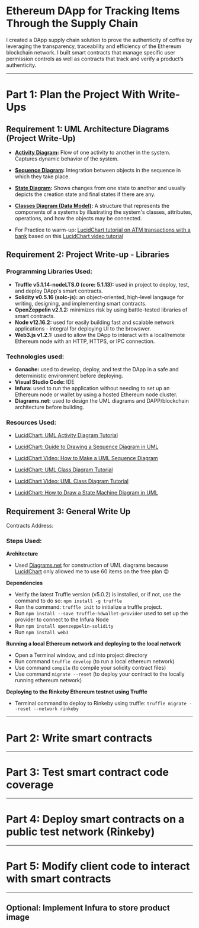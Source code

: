 # Ethereum DApp for Tracking Items Through the Supply Chain

I created a DApp supply chain solution to prove the authenticity of coffee by leveraging the transparency, traceability and efficiency of the Ethereum blockchain network. I built smart contracts that manage specific user permission controls as well as contracts that track and verify a product’s authenticity.

___

# Part 1: Plan the Project With Write-Ups

## Requirement 1: UML Architecture Diagrams (Project Write-Up)

- **[Activity Diagram](./architecture/UML-Diagrams-Activity-Diagram.png):** Flow of one activity to another in the system. Captures dynamic behavior of the system.

- **[Sequence Diagram](./architecture/UML-Diagrams-Sequence-Diagram.png):** Integration between objects in the sequence in which they take place.

- **[State Diagram](./architecture/UML-Diagrams-State-Diagram.png):** Shows changes from one state to another and usually depicts the creation state and final states if there are any.

- **[Classes Diagram (Data Model)](./architecture/UML-Diagrams-Class-(Data-Modeling).png):** A structure that represents the components of a systems by illustrating the system's classes, attributes, operations, and how the objects may be connected.

- For Practice to warm-up: [LucidChart tutorial on ATM transactions with a bank](./architecture/Practice-Sequence-Diagram-Example-(LucidChart).png) based on this [LucidChart video tutorial](https://www.youtube.com/watch?v=pCK6prSq8aw)


## Requirement 2: Project Write-up - Libraries

### Programming Libraries Used:
- **Truffle v5.1.14-nodeLTS.0 (core: 5.1.13):** used in project to deploy, test, and deploy DApp's smart contracts.
- **Solidity v0.5.16 (solc-js):** an object-oriented, high-level langauge for writing, designing, and implementing smart contracts.
- **OpenZeppelin v2.1.2:** minimizes risk by using battle-tested libraries of smart contracts. 
- **Node v12.16.2:** used for easily building fast and scalable network applications - integral for deploying UI to the browswer.
- **Web3.js v1.2.1:** used to allow the DApp to interact with a local/remote Ethereum node with an HTTP, HTTPS, or IPC connection.

### Technologies used:
- **Ganache:** used to develop, deploy, and test the DApp in a safe and deterministic environment before deploying.
- **Visual Studio Code:** IDE
- **Infura:** used to run the application without needing to set up an Ethereum node or wallet by using a hosted Ethereum node cluster.
- **Diagrams.net:** used to design the UML diagrams and DAPP/blockchain architecture before building.

### Resources Used:
- [LucidChart: UML Activity Diagram Tutorial](https://www.lucidchart.com/pages/uml-activity-diagram)

- [LucidChart: Guide to Drawing a Sequence Diagram in UML](https://www.lucidchart.com/pages/how-to-draw-a-sequence-diagram-in-UML?a=1)

- [LucidChart Video: How to Make a UML Sequence Diagram](https://www.youtube.com/watch?v=pCK6prSq8aw)

- [LucidChart: UML Class Diagram Tutorial](https://www.lucidchart.com/pages/uml-class-diagram)

- [LucidChart Video: UML Class Diagram Tutorial](https://www.youtube.com/watch?v=UI6lqHOVHic)

- [LucidChart: How to Draw a State Machine Diagram in UML](https://www.lucidchart.com/pages/how-to-draw-a-state-machine-diagram-in-uml)


## Requirement 3: General Write Up

Contracts Address:


### Steps Used:
**Architecture**
- Used [Diagrams.net](https://app.diagrams.net/) for construction of UML diagrams because [LucidChart](https://www.lucidchart.com/) only allowed me to use 60 items on the free plan 🙃


**Dependencies**
- Verify the latest Truffle version (v5.0.2) is installed, or if not, use the command to do so: `npm install -g truffle`
- Run the command: `truffle init` to initialize a truffle project.
- Run `npm install --save truffle-hdwallet-provider` used to set up the provider to connect to the Infura Node
- Run `npm install openzeppelin-solidity`
- Run `npm install web3`


**Running a local Ethereum network and deploying to the local network**
- Open a Terminal window, and cd into project directory
- Run command `truffle develop` (to run a local ethereum network)
- Use command `compile` (to compile your solidity contract files)
- Use command `migrate --reset` (to deploy your contract to the locally running ethereum network)


**Deploying to the Rinkeby Ethereum testnet using Truffle**
- Terminal command to deploy to Rinkeby using truffle: `truffle migrate --reset --network rinkeby`

___

# Part 2: Write smart contracts

___

# Part 3: Test smart contract code coverage

___

# Part 4: Deploy smart contracts on a public test network (Rinkeby)

___

# Part 5: Modify client code to interact with smart contracts

___

## Optional: Implement Infura to store product image